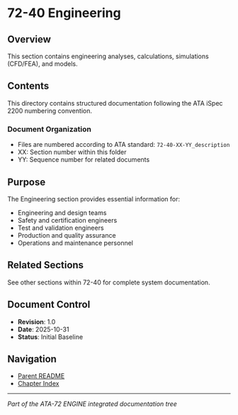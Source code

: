 # 72-40 Engineering

## Overview
This section contains engineering analyses, calculations, simulations (CFD/FEA), and models.

## Contents
This directory contains structured documentation following the ATA iSpec 2200 numbering convention.

### Document Organization
- Files are numbered according to ATA standard: `72-40-XX-YY_description`
- XX: Section number within this folder
- YY: Sequence number for related documents

## Purpose
The Engineering section provides essential information for:
- Engineering and design teams
- Safety and certification engineers
- Test and validation engineers
- Production and quality assurance
- Operations and maintenance personnel

## Related Sections
See other sections within 72-40 for complete system documentation.

## Document Control
- **Revision**: 1.0
- **Date**: 2025-10-31
- **Status**: Initial Baseline

## Navigation
- [Parent README](../README.md)
- [Chapter Index](../../INDEX.md)

---
*Part of the ATA-72 ENGINE integrated documentation tree*
